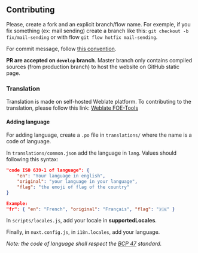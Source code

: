 ## Contributing

Please, create a fork and an explicit branch/flow name. For exemple, if you fix something (ex: mail sending) create a branch like this: `git checkout -b fix/mail-sending` or with flow `git flow hotfix mail-sending`.



For commit message, follow [this convention](https://conventionalcommits.org/).



**PR are accepted on `develop` branch**. Master branch only contains compiled sources (from production branch) to host the website on GitHub static page.

### Translation

Translation is made on self-hosted Weblate platform. To contributing to the translation, please follow this link: [Weblate FOE-Tools](https://translate.foe.tools/engage/foe-tools-website/)

#### Adding language

For adding language, create a `.po` file in `translations/` where the name is a code of language.

In `translations/common.json` add the language in `lang`. Values should following this syntax:

```json
"code ISO 639-1 of language": {
    "en": "Your language in english",
    "original": "your language in your language",
    "flag": "the emoji of flag of the country"
}

Example:
"fr": { "en": "French", "original": "Français", "flag": "🇫🇷" }
```

In `scripts/locales.js`, add your locale in **supportedLocales**.

Finally, in `nuxt.config.js`, in `i18n.locales`, add your language.

*Note: the code of language shall respect the [BCP 47](https://en.wikipedia.org/wiki/IETF_language_tag) standard.*
